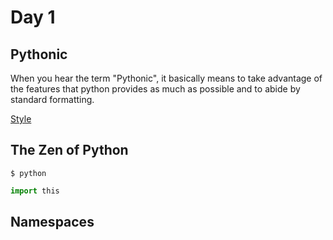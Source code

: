 # Day 1
## Pythonic
When you hear the term "Pythonic", it basically means to take advantage of the features that python provides as much as possible and to abide by standard formatting.

[Style](https://docs.python-guide.org/writing/style/) 

## The Zen of Python
```
$ python
```

```python
import this
```

## Namespaces
